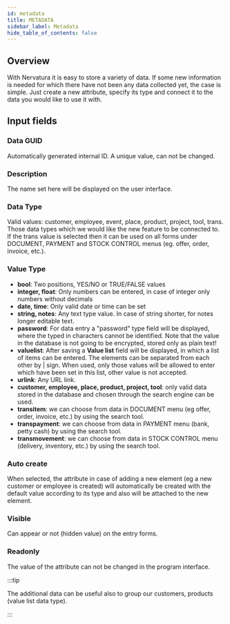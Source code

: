 ```yaml
---
id: metadata
title: METADATA
sidebar_label: Metadata
hide_table_of_contents: false
---
```


## Overview

With Nervatura it is easy to store a variety of data. If some new information is needed for which there have not been any data collected yet, the case is simple. Just create a new attribute, specify its type and connect it to the data you would like to use it with.

## Input fields

### Data GUID
Automatically generated internal ID. A unique value, can not be changed.

### Description
The name set here will be displayed on the user interface.

### Data Type
Valid values: customer, employee, event, place, product, project, tool, trans. Those data types which we would like the new feature to be connected to. If the trans value is selected then it can be used on all forms under DOCUMENT, PAYMENT and STOCK CONTROL menus (eg. offer, order, invoice, etc.).

### Value Type
- **bool**: Two positions, YES/NO or TRUE/FALSE values
- **integer, float**: Only numbers can be entered, in case of integer only numbers without decimals
- **date, time**: Only valid date or time can be set
- **string, notes**: Any text type value. In case of string shorter, for notes longer editable text.
- **password**: For data entry a "password" type field will be displayed, where the typed in characters cannot be identified. Note that the value in the database is not going to be encrypted, stored only as plain text!
- **valuelist**: After saving a **Value list** field will be displayed, in which a list of items can be entered. The elements can be separated from each other by | sign. When used, only those values will be allowed to enter which have been set in this list, other value is not accepted.
- **urlink**: Any URL link.
- **customer, employee, place, product, project, tool**: only valid data stored in the database and chosen through the search engine can be used.
- **transitem**: we can choose from data in DOCUMENT menu (eg offer, order, invoice, etc.) by using the search tool.
- **transpayment**: we can choose from data in PAYMENT menu (bank, petty cash) by using the search tool.
- **transmovement**: we can choose from data in STOCK CONTROL menu (delivery, inventory, etc.) by using the search tool.

### Auto create
When selected, the attribute in case of adding a new element (eg a new customer or employee is created) will automatically be created with the default value according to its type and also will be attached to the new element.

### Visible
Can appear or not (hidden value) on the entry forms.

### Readonly
The value of the attribute can not be changed in the program interface.

:::tip

The additional data can be useful also to group our customers, products (value list data type).

:::
